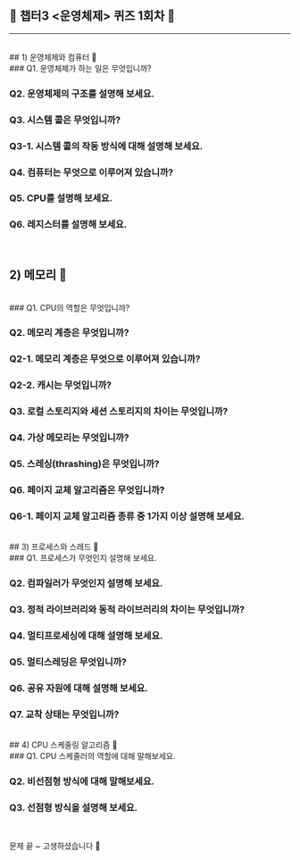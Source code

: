 ## 🧢 **챕터3 <운영체제> 퀴즈 1회차** 🧢

---

<br>
## 1) 운영체제와 컴퓨터 🍑

<br>
### Q1. 운영체제가 하는 일은 무엇입니까?

### Q2. 운영체제의 구조를 설명해 보세요.

### Q3. 시스템 콜은 무엇입니까?

### Q3-1. 시스템 콜의 작동 방식에 대해 설명해 보세요.

### Q4. 컴퓨터는 무엇으로 이루어져 있습니까?

### Q5. CPU를 설명해 보세요.

### Q6. 레지스터를 설명해 보세요.

<br>

## 2) 메모리 🍑

<br>
### Q1. CPU의 역할은 무엇입니까?

### Q2. 메모리 계층은 무엇입니까?

### Q2-1. 메모리 계층은 무엇으로 이루어져 있습니까?

### Q2-2. 캐시는 무엇입니까?

### Q3. 로컬 스토리지와 세션 스토리지의 차이는 무엇입니까?

### Q4. 가상 메모리는 무엇입니까?

### Q5. 스레싱(thrashing)은 무엇입니까?

### Q6. 페이지 교체 알고리즘은 무엇입니까?

### Q6-1. 페이지 교체 알고리즘 종류 중 1가지 이상 설명해 보세요.

<br>
## 3) 프로세스와 스레드 🍑

<br>
### Q1. 프로세스가 무엇인지 설명해 보세요.

### Q2. 컴파일러가 무엇인지 설명해 보세요.

### Q3. 정적 라이브러리와 동적 라이브러리의 차이는 무엇입니까?

### Q4. 멀티프로세싱에 대해 설명해 보세요.

### Q5. 멀티스레딩은 무엇입니까?

### Q6. 공유 자원에 대해 설명해 보세요.

### Q7. 교착 상태는 무엇입니까?

<br>
## 4) CPU 스케줄링 알고리즘 🍑

<br>
### Q1. CPU 스케줄러의 역할에 대해 말해보세요.

### Q2. 비선점형 방식에 대해 말해보세요.

### Q3. 선점형 방식을 설명해 보세요. 

<br>

문제 끝 ~ 고생하셨습니다 🥳
